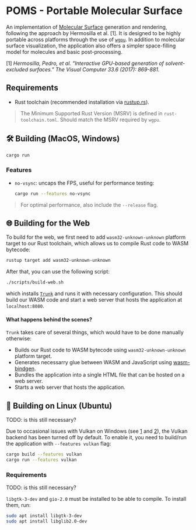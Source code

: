 # POMS - Portable Molecular Surface

An implementation of [Molecular Surface](https://en.wikipedia.org/wiki/Accessible_surface_area) generation and rendering, following the approach by Hermosilla et al. \[1]. It is designed to be highly portable across platforms through the use of [`wgpu`](https://github.com/gfx-rs/wgpu). In addition to molecular surface visualization, the application also offers a simpler space-filling model for molecules and basic post-processing.

\[1\]  *Hermosilla, Pedro, et al. "Interactive GPU-based generation of solvent-excluded surfaces." The Visual Computer 33.6 (2017): 869-881.*


## Requirements

- Rust toolchain (recommended installation via [rustup.rs](https://rustup.rs/#)).

> The Minimum Supported Rust Version (MSRV) is defined in `rust-toolchain.toml`. Should match the MSRV required by `wgpu`.

## 🛠️️ Building (MacOS, Windows)

```bash
cargo run
```


### Features

- `no-vsync`: uncaps the FPS, useful for performance testing:

    ```bash
    cargo run --features no-vsync
    ```

> For optimal performance, also include the `--release` flag.

## ️🌐 Building for the Web

To build for the web, we first need to add `wasm32-unknown-unknown` platform target to our Rust toolchain, which allows us to compile Rust code to WASM bytecode:

```bash
rustup target add wasm32-unknown-unknown
```

After that, you can use the following script:

```bash
./scripts/build-web.sh
```

which installs [`Trunk`](https://trunkrs.dev) and runs it with necessary configuration. This should build our WASM code and start a web server that hosts the application at `localhost:8080`.

#### What happens behind the scenes?

`Trunk` takes care of several things, which would have to be done manually otherwise:

- Builds our Rust code to WASM bytecode using `wasm32-unknown-unknown` platform target.
- Generates necessarry glue between WASM and JavaScript using [wasm-bindgen](https://rustwasm.github.io/docs/wasm-bindgen/).
- Bundles the application into a single HTML file that can be hosted on a web server.
- Starts a web server that hosts the application.

## 🐧 Building on Linux (Ubuntu)

TODO: is this still necessary?

Due to occasional issues with Vulkan on Windows (see [1](https://github.com/rust-windowing/winit/issues/2094) and [2](https://github.com/gfx-rs/wgpu/issues/2286)), the Vulkan backend has been turned off by default. To enable it, you need to build/run the application with `--features vulkan` flag:

```bash
cargo build --features vulkan
cargo run --features vulkan
```

### Requirements

TODO: is this still necessary?

`libgtk-3-dev` and `gio-2.0` must be installed to be able to compile. To install them, run:

```bash
sudo apt install libgtk-3-dev
sudo apt install libglib2.0-dev
```
